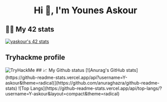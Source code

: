 <h1 align="center">Hi 👋, I'm Younes Askour</h1>

## 👨‍💻 My 42 stats

[![yaskour's 42 stats](https://badge.mediaplus.ma/kettlebells/yaskour)](https://github.com/oakoudad/badge42)

## Tryhackme profile
<img src="https://tryhackme-badges.s3.amazonaws.com/ydarkscript.png" alt="TryHackMe">
## 📈 My Github status
[![Anurag's GitHub stats](https://github-readme-stats.vercel.app/api?username=Y-askour&theme=radical)](https://github.com/anuraghazra/github-readme-stats)
![Top Langs](https://github-readme-stats.vercel.app/api/top-langs/?username=Y-askour&layout=compact&theme=radical)
